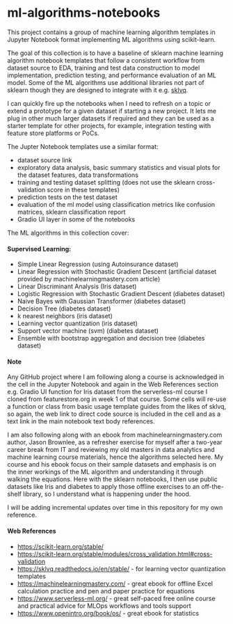 # ml-algorithms-notebooks
This project contains a group of machine learning algorithm templates in Jupyter Notebook format implementing ML algorithms using scikit-learn. 

The goal of this collection is to have a baseline of sklearn machine learning algorithm notebook templates that follow a consistent workflow from dataset source to EDA, training and test data construction to model implementation, prediction testing, and performance evaluation of an ML model. Some of the ML algorithms use additional libraries not part of sklearn though they are designed to integrate with it e.g. [sklvq](https://sklvq.readthedocs.io/en/stable/).

I can quickly fire up the notebooks when I need to refresh on a topic or extend a prototype for a given dataset if starting a new project. It lets me plug in other much larger datasets if required and they can be used as a starter template for other projects, for example, integration testing with feature store platforms or PoCs.

The Jupter Notebook templates use a similar format: 
- dataset source link
- exploratory data analysis, basic summary statistics and visual plots for the dataset features, data transformations
- training and testing dataset splitting (does not use the sklearn cross-validation score in these templates)
- prediction tests on the test dataset
- evaluation of the ml model using classification metrics like confusion matrices, sklearn classification report
- Gradio UI layer in some of the notebooks

The ML algorithms in this collection cover:

#### Supervised Learning:
- Simple Linear Regression (using Autoinsurance dataset)
- Linear Regression with Stochastic Gradient Descent (artificial dataset provided by machinelearningmastery.com article)
- Linear Discriminant Analysis (Iris dataset)
- Logistic Regression with Stochastic Gradient Descent (diabetes dataset)
- Naive Bayes with Gaussian Transformer (diabetes dataset)
- Decision Tree (diabetes dataset)
- k nearest neighbors (iris dataset)
- Learning vector quantization (iris dataset)
- Support vector machine (svm) (diabetes dataset)
- Ensemble with bootstrap aggregation and decision tree (diabetes dataset)

#### Note
Any GitHub project where I am following along a course is acknowledged in the cell in the Jupyter Notebook and again in the Web References section e.g. Gradio UI function for Iris dataset from the serverless-ml course I cloned from featurestore.org in week 1 of that course. Some cells will re-use a function or class from basic usage template guides from the likes of sklvq, so again, the web link to direct code source is included in the cell and as a text link in the main notebook text body references.

I am also following along with an ebook from machinelearningmastery.com author, Jason Brownlee, as a refresher exercise for myself after a two-year career break from IT and reviewing my old masters in data analytics and machine learning course materials, hence the algorithms selected here. My course and his ebook focus on their sample datasets and emphasis is on the inner workings of the ML algorithm and understanding it through walking the equations. Here with the sklearn notebooks, I then use public datasets like Iris and diabetes to apply those offline exercises to an off-the-shelf library, so I understand what is happening under the hood.

I will be adding incremental updates over time in this repository for my own reference.

#### Web References
- https://scikit-learn.org/stable/
- https://scikit-learn.org/stable/modules/cross_validation.html#cross-validation
- https://sklvq.readthedocs.io/en/stable/ - for learning vector quantization templates
- https://machinelearningmastery.com/ - great ebook for offline Excel calculation practice and pen and paper practice for equations
- https://www.serverless-ml.org/ - great self-paced free online course and practical advice for MLOps workflows and tools support
- https://www.openintro.org/book/os/ - great ebook for statistics
